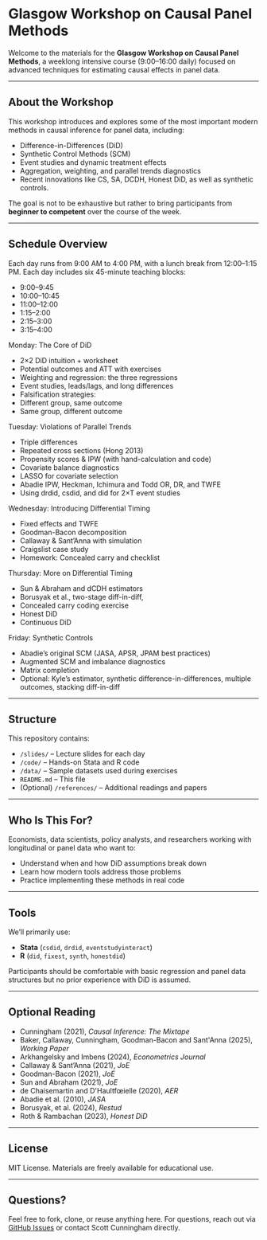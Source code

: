 # Glasgow Workshop on Causal Panel Methods

Welcome to the materials for the **Glasgow Workshop on Causal Panel Methods**, a weeklong intensive course (9:00–16:00 daily) focused on advanced techniques for estimating causal effects in panel data.

---

## About the Workshop

This workshop introduces and explores some of the most important modern methods in causal inference for panel data, including:

- Difference-in-Differences (DiD)
- Synthetic Control Methods (SCM)
- Event studies and dynamic treatment effects
- Aggregation, weighting, and parallel trends diagnostics
- Recent innovations like CS, SA, DCDH, Honest DiD, as well as synthetic controls. 

The goal is not to be exhaustive but rather to bring participants from **beginner to competent** over the course of the week.

---

## Schedule Overview

Each day runs from 9:00 AM to 4:00 PM, with a lunch break from 12:00–1:15 PM. Each day includes six 45-minute teaching blocks:
- 9:00–9:45
- 10:00–10:45
- 11:00–12:00
- 1:15–2:00
- 2:15–3:00
- 3:15–4:00

Monday: The Core of DiD
- 2×2 DiD intuition + worksheet
- Potential outcomes and ATT with exercises
- Weighting and regression: the three regressions
- Event studies, leads/lags, and long differences
- Falsification strategies:
- Different group, same outcome
- Same group, different outcome

Tuesday: Violations of Parallel Trends
- Triple differences
- Repeated cross sections (Hong 2013)
- Propensity scores & IPW (with hand-calculation and code)
- Covariate balance diagnostics
- LASSO for covariate selection
- Abadie IPW, Heckman, Ichimura and Todd OR, DR, and TWFE
- Using drdid, csdid, and did for 2×T event studies

Wednesday: Introducing Differential Timing
- Fixed effects and TWFE
- Goodman-Bacon decomposition
- Callaway & Sant’Anna with simulation
- Craigslist case study
- Homework: Concealed carry and checklist

Thursday: More on Differential Timing
- Sun & Abraham and dCDH estimators
- Borusyak et al., two-stage diff-in-diff, 
- Concealed carry coding exercise
- Honest DiD
- Continuous DiD 

Friday: Synthetic Controls
- Abadie’s original SCM (JASA, APSR, JPAM best practices)
- Augmented SCM and imbalance diagnostics
- Matrix completion
- Optional: Kyle’s estimator, synthetic difference-in-differences, multiple outcomes, stacking diff-in-diff

---

## Structure

This repository contains:

- `/slides/` – Lecture slides for each day  
- `/code/` – Hands-on Stata and R code  
- `/data/` – Sample datasets used during exercises  
- `README.md` – This file  
- (Optional) `/references/` – Additional readings and papers

---

## Who Is This For?

Economists, data scientists, policy analysts, and researchers working with longitudinal or panel data who want to:

- Understand when and how DiD assumptions break down
- Learn how modern tools address those problems
- Practice implementing these methods in real code

---

## Tools

We’ll primarily use:
- **Stata** (`csdid`, `drdid`, `eventstudyinteract`)
- **R** (`did`, `fixest`, `synth`, `honestdid`)

Participants should be comfortable with basic regression and panel data structures but no prior experience with DiD is assumed.

---

## Optional Reading

- Cunningham (2021), *Causal Inference: The Mixtape*
- Baker, Callaway, Cunningham, Goodman-Bacon and Sant'Anna (2025), *Working Paper*
- Arkhangelsky and Imbens (2024), *Econometrics Journal*
- Callaway & Sant’Anna (2021), *JoE*
- Goodman-Bacon (2021), *JoE*
- Sun and Abraham (2021), *JoE*
- de Chaisemartin and D'Haultfœielle (2020), *AER*
- Abadie et al. (2010), *JASA*
- Borusyak, et al. (2024), *Restud*
- Roth & Rambachan (2023), *Honest DiD*

---

## License

MIT License. Materials are freely available for educational use.

---

## Questions?

Feel free to fork, clone, or reuse anything here. For questions, reach out via [GitHub Issues](https://github.com/scunning1975/Glasgow/issues) or contact Scott Cunningham directly.

